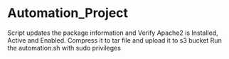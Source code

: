 # Automation_Project
Script updates the package information and Verify Apache2 is Installed, Active and Enabled.
Compress it to tar file and upload it to s3 bucket
Run the automation.sh  with sudo privileges

